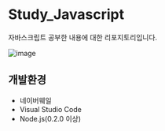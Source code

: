 # Study_Javascript
자바스크립트 공부한 내용에 대한 리포지토리입니다.


![image](https://github.com/cosmoss919/Study_Javascript/assets/162278527/ebef3a83-3309-45a9-9583-9ad8ca6a93b4)


## 개발환경
- 네이버웨일
- Visual Studio Code
- Node.js(0.2.0 이상)
  
